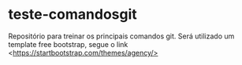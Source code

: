 # teste-comandosgit
Repositório para treinar os principais comandos git. Será utilizado um template free bootstrap, segue o link &lt;https://startbootstrap.com/themes/agency/>
